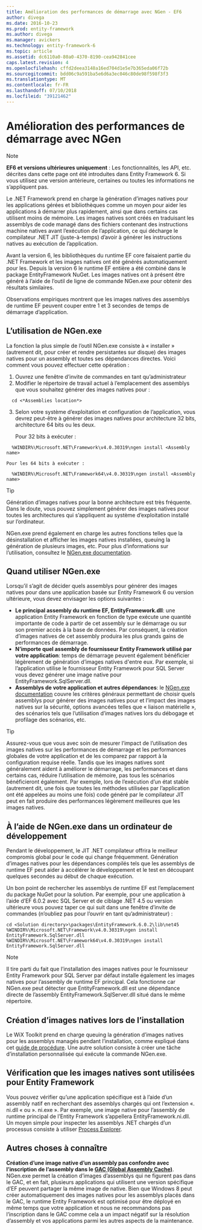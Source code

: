 ```yaml
---
title: Amélioration des performances de démarrage avec NGen - EF6
author: divega
ms.date: 2016-10-23
ms.prod: entity-framework
ms.author: divega
ms.manager: avickers
ms.technology: entity-framework-6
ms.topic: article
ms.assetid: dc6110a0-80a0-4370-8190-cea942841cee
caps.latest.revision: 4
ms.openlocfilehash: cffd2deea3148a16ed704d1e5e7b365eda06f72b
ms.sourcegitcommit: bdd06c9a591ba5e6d6a3ec046c80de98f598f3f3
ms.translationtype: MT
ms.contentlocale: fr-FR
ms.lasthandoff: 07/10/2018
ms.locfileid: "39121462"
---
```

# <a name="improving-startup-performance-with-ngen"></a>Amélioration des performances de démarrage avec NGen
> [!NOTE]
> **EF6 et versions ultérieures uniquement** : Les fonctionnalités, les API, etc. décrites dans cette page ont été introduites dans Entity Framework 6. Si vous utilisez une version antérieure, certaines ou toutes les informations ne s’appliquent pas.  

Le .NET Framework prend en charge la génération d’images natives pour les applications gérées et bibliothèques comme un moyen pour aider les applications à démarrer plus rapidement, ainsi que dans certains cas utilisent moins de mémoire. Les images natives sont créés en traduisant les assemblys de code managé dans des fichiers contenant des instructions machine natives avant l’exécution de l’application, ce qui décharge le compilateur .NET JIT (juste-à-temps) d’avoir à générer les instructions natives au exécution de l’application.  

Avant la version 6, les bibliothèques du runtime EF core faisaient partie du .NET Framework et les images natives ont été générés automatiquement pour les. Depuis la version 6 le runtime EF entière a été combiné dans le package EntityFramework NuGet. Les images natives ont à présent être généré à l’aide de l’outil de ligne de commande NGen.exe pour obtenir des résultats similaires.  

Observations empiriques montrent que les images natives des assemblys de runtime EF peuvent couper entre 1 et 3 secondes de temps de démarrage d’application.  

## <a name="how-to-use-ngenexe"></a>L’utilisation de NGen.exe  

La fonction la plus simple de l’outil NGen.exe consiste à « installer » (autrement dit, pour créer et rendre persistantes sur disque) des images natives pour un assembly et toutes ses dépendances directes. Voici comment vous pouvez effectuer cette opération :  

1. Ouvrez une fenêtre d’invite de commandes en tant qu’administrateur  
2. Modifier le répertoire de travail actuel à l’emplacement des assemblys que vous souhaitez générer des images natives pour :  

  ``` console
    cd <*Assemblies location*>  
  ```
3. Selon votre système d’exploitation et configuration de l’application, vous devrez peut-être à générer des images natives pour architecture 32 bits, architecture 64 bits ou les deux.  

    Pour 32 bits à exécuter :  
  ``` console
    %WINDIR%\Microsoft.NET\Framework\v4.0.30319\ngen install <Assembly name>  
  ```
    Pour les 64 bits à exécuter :
  ``` console
    %WINDIR%\Microsoft.NET\Framework64\v4.0.30319\ngen install <Assembly name>  
  ```

> [!TIP]
> Génération d’images natives pour la bonne architecture est très fréquente. Dans le doute, vous pouvez simplement générer des images natives pour toutes les architectures qui s’appliquent au système d’exploitation installé sur l’ordinateur.  

NGen.exe prend également en charge les autres fonctions telles que la désinstallation et afficher les images natives installées, queuing la génération de plusieurs images, etc. Pour plus d’informations sur l’utilisation, consultez le [NGen.exe documentation](https://msdn.microsoft.com/library/6t9t5wcf.aspx).  

## <a name="when-to-use-ngenexe"></a>Quand utiliser NGen.exe  

Lorsqu’il s’agit de décider quels assemblys pour générer des images natives pour dans une application basée sur Entity Framework 6 ou version ultérieure, vous devez envisager les options suivantes :  

- **Le principal assembly du runtime EF, EntityFramework.dll**: une application Entity Framework en fonction de type exécute une quantité importante de code à partir de cet assembly sur le démarrage ou sur son premier accès à la base de données. Par conséquent, la création d’images natives de cet assembly produira les plus grands gains de performances de démarrage.  
- **N’importe quel assembly de fournisseur Entity Framework utilisé par votre application**: temps de démarrage peuvent également bénéficier légèrement de génération d’images natives d'entre eux. Par exemple, si l’application utilise le fournisseur Entity Framework pour SQL Server vous devez générer une image native pour EntityFramework.SqlServer.dll.  
- **Assemblys de votre application et autres dépendances**: le [NGen.exe documentation](https://msdn.microsoft.com/library/6t9t5wcf.aspx) couvre les critères généraux permettant de choisir quels assemblys pour générer des images natives pour et l’impact des images natives sur la sécurité, options avancées telles que « liaison matérielle », des scénarios tels que l’utilisation d’images natives lors du débogage et profilage des scénarios, etc.  

> [!TIP]
> Assurez-vous que vous avec soin de mesurer l’impact de l’utilisation des images natives sur les performances de démarrage et les performances globales de votre application et de les comparez par rapport à la configuration requise réelle. Tandis que les images natives sont généralement aident à améliorer le démarrage, les performances et dans certains cas, réduire l’utilisation de mémoire, pas tous les scénarios bénéficieront également. Par exemple, lors de l’exécution d’un état stable (autrement dit, une fois que toutes les méthodes utilisées par l’application ont été appelées au moins une fois) code généré par le compilateur JIT peut en fait produire des performances légèrement meilleures que les images natives.  

## <a name="using-ngenexe-in-a-development-machine"></a>À l’aide de NGen.exe dans un ordinateur de développement  

Pendant le développement, le JIT .NET compilateur offrira le meilleur compromis global pour le code qui change fréquemment. Génération d’images natives pour les dépendances compilés tels que les assemblys de runtime EF peut aider à accélérer le développement et le test en découpant quelques secondes au début de chaque exécution.  

Un bon point de rechercher les assemblys de runtime EF est l’emplacement du package NuGet pour la solution. Par exemple, pour une application à l’aide d’EF 6.0.2 avec SQL Server et de ciblage .NET 4.5 ou version ultérieure vous pouvez taper ce qui suit dans une fenêtre d’invite de commandes (n’oubliez pas pour l’ouvrir en tant qu’administrateur) :  

``` console
cd <Solution directory>\packages\EntityFramework.6.0.2\lib\net45
%WINDIR%\Microsoft.NET\Framework\v4.0.30319\ngen install EntityFramework.SqlServer.dll
%WINDIR%\Microsoft.NET\Framework64\v4.0.30319\ngen install EntityFramework.SqlServer.dll
```  

> [!NOTE]
> Il tire parti du fait que l’installation des images natives pour le fournisseur Entity Framework pour SQL Server par défaut installe également les images natives pour l’assembly de runtime EF principal. Cela fonctionne car NGen.exe peut détecter que EntityFramework.dll est une dépendance directe de l’assembly EntityFramework.SqlServer.dll situé dans le même répertoire.  

## <a name="creating-native-images-during-setup"></a>Création d’images natives lors de l’installation  

Le WiX Toolkit prend en charge queuing la génération d’images natives pour les assemblys managés pendant l’installation, comme expliqué dans cet [guide de procédure](http://wixtoolset.org/documentation/manual/v3/howtos/files_and_registry/ngen_managed_assemblies.html). Une autre solution consiste à créer une tâche d’installation personnalisée qui exécute la commande NGen.exe.  

## <a name="verifying-that-native-images-are-being-used-for-ef"></a>Vérification que les images natives sont utilisées pour Entity Framework  

Vous pouvez vérifier qu’une application spécifique est à l’aide d’un assembly natif en recherchant des assemblys chargés qui ont l’extension «. ni.dll « ou ». ni.exe ». Par exemple, une image native pour l’assembly de runtime principal de l’Entity Framework s’appellera EntityFramework.ni.dll. Un moyen simple pour inspecter les assemblys .NET chargés d’un processus consiste à utiliser [Process Explorer](https://technet.microsoft.com/sysinternals/bb896653).  

## <a name="other-things-to-be-aware-of"></a>Autres choses à connaître  

**Création d’une image native d’un assembly pas confondre avec l’inscription de l’assembly dans le [GAC (Global Assembly Cache)](https://msdn.microsoft.com/library/yf1d93sz.aspx)**. NGen.exe permet la création d’images d’assemblys qui ne figurent pas dans le GAC, et en fait, plusieurs applications qui utilisent une version spécifique d’EF peuvent partager la même image de native. Bien que Windows 8 peut créer automatiquement des images natives pour les assemblys placés dans le GAC, le runtime Entity Framework est optimisé pour être déployé en même temps que votre application et nous ne recommandons pas l’inscription dans le GAC comme cela a un impact négatif sur la résolution d’assembly et vos applications parmi les autres aspects de la maintenance.  
